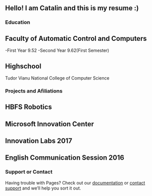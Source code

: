 ## Hello! I am Catalin and this is my resume :)

### Education

## Faculty of Automatic Control and Computers
-First Year 9.52
-Second Year 9.62(First Semester)

## Highschool

Tudor Vianu National College of Computer Science


### Projects and Afiliations

## HBFS Robotics

## Microsoft Innovation Center

## Innovation Labs 2017

## English Communication Session 2016



### Support or Contact

Having trouble with Pages? Check out our [documentation](https://help.github.com/categories/github-pages-basics/) or [contact support](https://github.com/contact) and we’ll help you sort it out.
